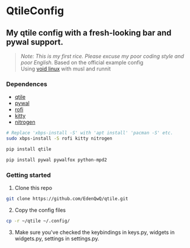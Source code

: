 # QtileConfig
## **My qtile config with a fresh-looking bar and pywal support.**

>_Note: This is my first rice. Please excuse my poor coding style and poor
English._
Based on the official example config  
Using [void linux](https://voidlinux.org) with musl and runnit

### Dependences
* [qtile](http://www.qtile.org)
* [pywal](https://github.com/dylanaraps/pywal)
* [rofi](https://github.com/davatorium/rofi)
* [kitty](https://sw.kovidgoyal.net/kitty/)
* [nitrogen](http://projects.l3ib.org/nitrogen/)

```sh
# Replace 'xbps-install -S' with 'apt install' 'pacman -S' etc.
sudo xbps-install -S rofi kitty nitrogen

pip install qtile

pip install pywal pywalfox python-mpd2
```

### Getting started

1. Clone this repo
```sh
git clone https://github.com/EdenQwQ/qtile.git
```

2. Copy the config files
```sh
cp -r ~/qtile ~/.config/
```

3. Make sure you've checked the keybindings in keys.py, widgets in widgets.py,
   settings in settings.py.
